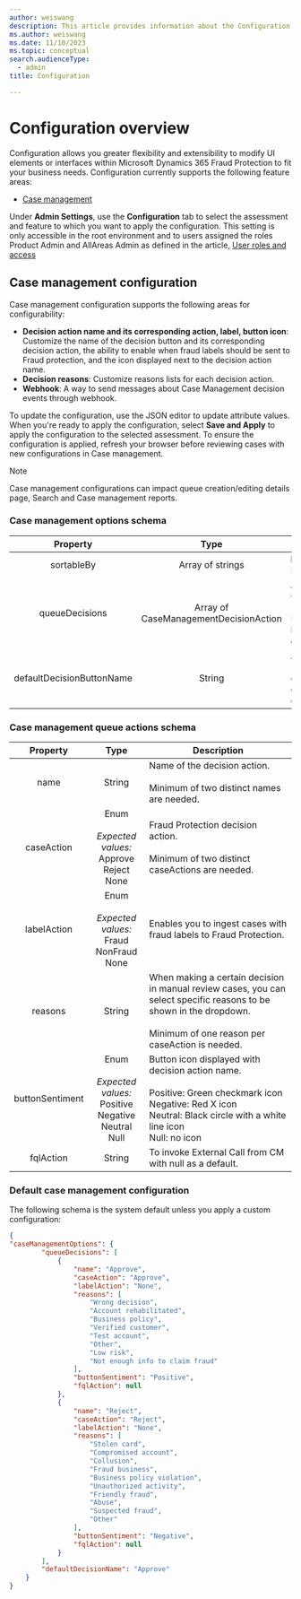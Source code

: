 ```yaml
---
author: weiswang
description: This article provides information about the Configuration.
ms.author: weiswang
ms.date: 11/10/2023
ms.topic: conceptual
search.audienceType:
  - admin
title: Configuration

---
```


# Configuration overview

Configuration allows you greater flexibility and extensibility to modify UI elements or interfaces within Microsoft Dynamics 365 Fraud Protection to fit your business needs. Configuration currently supports the following feature areas:

- [Case management](configuration.md#case-management-configuration)

Under **Admin Settings**, use the **Configuration** tab to select the assessment and feature to which you want to apply the configuration. This setting is only accessible in the root environment and to users assigned the roles Product Admin and AllAreas Admin as defined in the article, [User roles and access](configure-user-access.md)

## Case management configuration

Case management configuration supports the following areas for configurability:

- **Decision action name and its corresponding action, label, button icon**: Customize the name of the decision button and its corresponding decision action, the ability to enable when fraud labels should be sent to Fraud protection, and the icon displayed next to the decision action name.
- **Decision reasons**: Customize reasons lists for each decision action.
- **Webhook**: A way to send messages about Case Management decision events through webhook.

To update the configuration, use the JSON editor to update attribute values. When you're ready to apply the configuration, select **Save and Apply** to apply the configuration to the selected assessment. To ensure the configuration is applied, refresh your browser before reviewing cases with new configurations in Case management.

> [!NOTE]
> Case management configurations can impact queue creation/editing details page, Search and Case management reports.

### Case management options schema
|Property|Type|Description|
| :--------: | :--------------------------------------: |---------------------|
|sortableBy|Array of strings|**Ready-only**; for Fraud Protection internal use.|
|queueDecisions|Array of CaseManagementDecisionAction|An array of CaseManagementQueueActions. <br /> <br /> Each of which are displayed as a button for Case Management decisions.|
|defaultDecisionButtonName|String|Action on timeout for queues. <br /> <br />defaultDecisionButtonName can only be values from queueDecision "name".|

### Case management queue actions schema
|Property|Type|Description|
| :--------: | :--------------------------------------: |---------------------|
|name|String|Name of the decision action. <br /> <br /> Minimum of two distinct names are needed.|
|caseAction|Enum <br /> <br /> *Expected values:* <br /> Approve <br /> Reject <br /> None| Fraud Protection decision action. <br /> <br /> Minimum of two distinct caseActions are needed.|
|labelAction|Enum <br /> <br /> *Expected values:* <br /> Fraud <br /> NonFraud <br /> None | Enables you to ingest cases with fraud labels to Fraud Protection.|
|reasons|String| When making a certain decision in manual review cases, you can select specific reasons to be shown in the dropdown. <br /> <br /> Minimum of one reason per caseAction is needed.|
|buttonSentiment|Enum <br /> <br /> *Expected values:* <br /> Positive <br /> Negative <br /> Neutral <br /> Null|Button icon displayed with decision action name. <br /> <br /> Positive: Green checkmark icon <br /> Negative: Red X icon <br /> Neutral: Black circle with a white line icon <br /> Null: no icon|
|fqlAction|String|To invoke External Call from CM with null as a default.|

### Default case management configuration
The following schema is the system default unless you apply a custom configuration:
```json
{
"caseManagementOptions": {
		"queueDecisions": [
			{
				"name": "Approve",
				"caseAction": "Approve",
				"labelAction": "None",
				"reasons": [
					"Wrong decision",
					"Account rehabilitated",
					"Business policy",
					"Verified customer",
					"Test account",
					"Other",
					"Low risk",
					"Not enough info to claim fraud"
				],
				"buttonSentiment": "Positive",
				"fqlAction": null
			},
			{
				"name": "Reject",
				"caseAction": "Reject",
				"labelAction": "None",
				"reasons": [
					"Stolen card",
					"Compromised account",
					"Collusion",
					"Fraud business",
					"Business policy violation",
					"Unauthorized activity",
					"Friendly fraud",
					"Abuse",
					"Suspected fraud",
					"Other"
				],
				"buttonSentiment": "Negative",
				"fqlAction": null
			}
		],
		"defaultDecisionName": "Approve"
	}
}  
```

